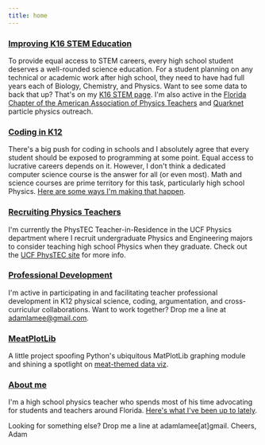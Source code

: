 ```yaml
---
title: home
---
```


### [Improving K16 STEM Education](./why_physics)    
To provide equal access to STEM careers, every high school student deserves a well-rounded science education. For a student planning on any technical or academic work after high school, they need to have had full years each of Biology, Chemistry, and Physics. Want to see some data to back that up? That's on my [K16 STEM page](./why_physics). I'm also active in the [Florida Chapter of the American Association of Physics Teachers](http://flaapt.us) and [Quarknet](https://quarknet.org/) particle physics outreach.  

### [Coding in K12](http://codingink12.org)  
There's a big push for coding in schools and I absolutely agree that every student should be exposed to programming at some point. Equal access to lucrative careers depends on it. However, I don't think a dedicated computer science course is the answer for all (or even most). Math and science courses are prime territory for this task, particularly high school Physics. [Here are some ways I'm making that happen](http://codingink12.org).  

### [Recruiting Physics Teachers](https://sciences.ucf.edu/physics/phystec/)    
I'm currently the PhysTEC Teacher-in-Residence in the UCF Physics department where I recruit undergraduate Physics and Engineering majors to consider teaching high school Physics when they graduate. Check out the [UCF PhysTEC site](https://sciences.ucf.edu/physics/phystec/) for more info.  

### [Professional Development](./about_me)  
I'm active in participating in and facilitating teacher professional development in K12 physical science, coding, argumentation, and cross-curriculur collaborations. Want to work together? Drop me a line at adamlamee@gmail.com.    

### [MeatPlotLib](./meatplotlib)    
A little project spoofing Python's ubiquitous MatPlotLib graphing module and shining a spotlight on [meat-themed data viz](./meatplotlib).  

### [About me](./about_me)  
I'm a high school physics teacher who spends most of his time advocating for students and teachers around Florida. [Here's what I've been up to lately](./about_me).

Looking for something else? Drop me a line at adamlamee[at]gmail. Cheers, Adam  
